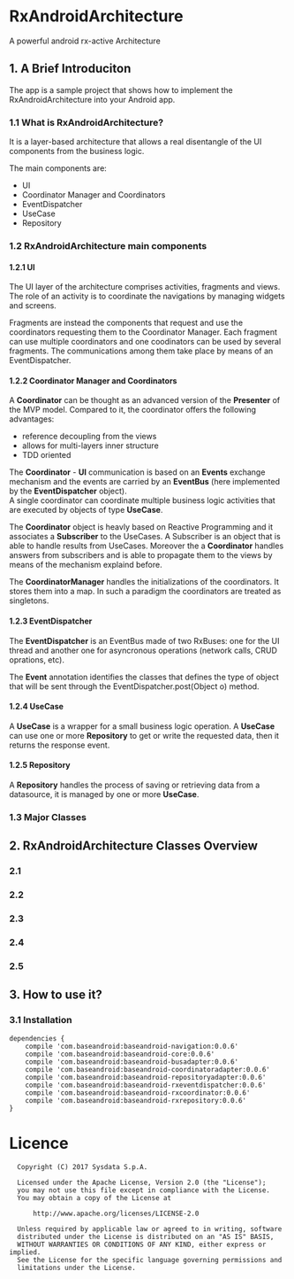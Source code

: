 # RxAndroidArchitecture
A powerful android rx-active Architecture

## 1. A Brief Introduciton
The app is a sample project that shows how to implement the RxAndroidArchitecture into your Android app.

### 1.1 What is RxAndroidArchitecture?
It is a layer-based architecture that allows a real disentangle of the UI components from the business logic. 

The main components are:

* UI
* Coordinator Manager and Coordinators
* EventDispatcher
* UseCase
* Repository

### 1.2 RxAndroidArchitecture main components

#### 1.2.1 UI

The UI layer of the architecture comprises activities, fragments and views. 
The role of an activity is to coordinate the navigations by managing widgets and screens. 

Fragments are instead the components that request and use the coordinators requesting them to the Coordinator Manager. Each fragment can use multiple coordinators and one coodinators can be used by several fragments.
The communications among them take place by means of an EventDispatcher.

#### 1.2.2 Coordinator Manager and Coordinators

A **Coordinator** can be thought as an advanced version of the **Presenter** of the MVP model. Compared to it, the coordinator offers the following advantages:

* reference decoupling from the views
* allows for multi-layers inner structure 
* TDD oriented

The **Coordinator** - **UI** communication is based on an **Events** exchange mechanism and the events are carried by an **EventBus** (here implemented by the **EventDispatcher** object).  
A single coordinator can coordinate multiple business logic activities that are executed by objects of type **UseCase**.

The **Coordinator** object is heavly based on Reactive Programming and it associates a **Subscriber** to the UseCases. A Subscriber is an object that is able to handle results from UseCases. 
Moreover the a **Coordinator** handles answers from subscribers and is able to propagate them to the views by means of the mechanism explaind before. 

The **CoordinatorManager** handles the initializations of the coordinators. It stores them into a map. In such a paradigm the coordinators are treated as singletons.

#### 1.2.3 EventDispatcher

The **EventDispatcher** is an EventBus made of two RxBuses: one for the UI thread and another one for asyncronous operations (network calls, CRUD oprations, etc).

The **Event** annotation identifies the classes that defines the type of object that will be sent through the EventDispatcher.post(Object o) method.

#### 1.2.4 UseCase
A **UseCase** is a wrapper for a small business logic operation. A **UseCase** can use one or more **Repository** to get or write the requested data, then it returns the response event.

#### 1.2.5 Repository
A **Repository** handles the process of saving or retrieving data from a datasource, it is managed by one or more **UseCase**.

### 1.3 Major Classes

## 2. RxAndroidArchitecture Classes Overview

### 2.1
### 2.2
### 2.3
### 2.4
### 2.5

## 3. How to use it?

### 3.1 Installation
    dependencies {
        compile 'com.baseandroid:baseandroid-navigation:0.0.6'
        compile 'com.baseandroid:baseandroid-core:0.0.6'
        compile 'com.baseandroid:baseandroid-busadapter:0.0.6'
        compile 'com.baseandroid:baseandroid-coordinatoradapter:0.0.6'
        compile 'com.baseandroid:baseandroid-repositoryadapter:0.0.6'
        compile 'com.baseandroid:baseandroid-rxeventdispatcher:0.0.6'
        compile 'com.baseandroid:baseandroid-rxcoordinator:0.0.6'
        compile 'com.baseandroid:baseandroid-rxrepository:0.0.6'
    }


# Licence

      Copyright (C) 2017 Sysdata S.p.A.

      Licensed under the Apache License, Version 2.0 (the "License");
      you may not use this file except in compliance with the License.
      You may obtain a copy of the License at

          http://www.apache.org/licenses/LICENSE-2.0

      Unless required by applicable law or agreed to in writing, software
      distributed under the License is distributed on an "AS IS" BASIS,
      WITHOUT WARRANTIES OR CONDITIONS OF ANY KIND, either express or implied.
      See the License for the specific language governing permissions and
      limitations under the License.
 
